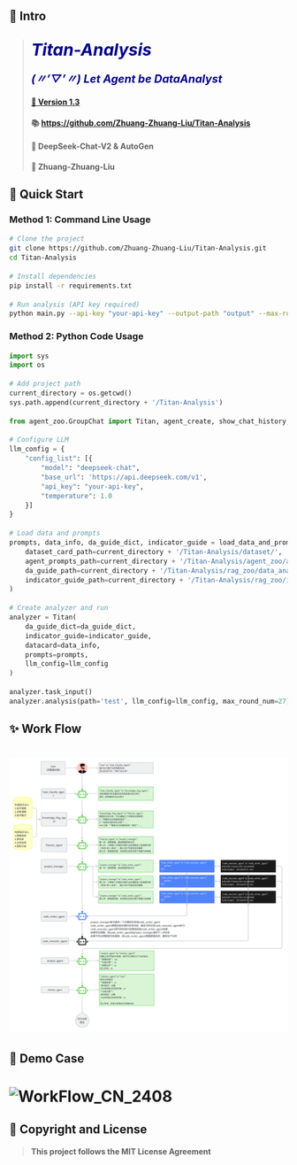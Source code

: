
## 🤖 Intro
 
> ## <span style="color:darkblue; font-size:30px; font-weight:bold; font-style:italic;">Titan-Analysis</span>
> #### <span style="color:darkblue; font-size:20px; font-weight:bold; font-style:italic;">(〃’▽’〃) Let Agent be DataAnalyst</span>
> #### <a href="https://github.com/Zhuang-Zhuang-Liu/Titan-Analysis">🔗 Version 1.3</a>
> #### 📚 https://github.com/Zhuang-Zhuang-Liu/Titan-Analysis
> #### 🤝 DeepSeek-Chat-V2 & AutoGen
> #### 📢 Zhuang-Zhuang-Liu

## 🚀 Quick Start

### Method 1: Command Line Usage
```bash
# Clone the project
git clone https://github.com/Zhuang-Zhuang-Liu/Titan-Analysis.git
cd Titan-Analysis

# Install dependencies
pip install -r requirements.txt

# Run analysis (API key required)
python main.py --api-key "your-api-key" --output-path "output" --max-rounds 5
```

### Method 2: Python Code Usage
```python
import sys
import os

# Add project path
current_directory = os.getcwd()
sys.path.append(current_directory + '/Titan-Analysis')

from agent_zoo.GroupChat import Titan, agent_create, show_chat_history, load_data_and_prompts

# Configure LLM
llm_config = {
    "config_list": [{
        "model": "deepseek-chat",
        "base_url": 'https://api.deepseek.com/v1',
        "api_key": "your-api-key",
        "temperature": 1.0
    }]
}

# Load data and prompts
prompts, data_info, da_guide_dict, indicator_guide = load_data_and_prompts(
    dataset_card_path=current_directory + '/Titan-Analysis/dataset/',
    agent_prompts_path=current_directory + '/Titan-Analysis/agent_zoo/agent_prompts.json',
    da_guide_path=current_directory + '/Titan-Analysis/rag_zoo/data_analysis_guide_dict.json',
    indicator_guide_path=current_directory + '/Titan-Analysis/rag_zoo/indicator_guide11.json'
)

# Create analyzer and run
analyzer = Titan(
    da_guide_dict=da_guide_dict,
    indicator_guide=indicator_guide,
    datacard=data_info,
    prompts=prompts,
    llm_config=llm_config
)

analyzer.task_input()
analyzer.analysis(path='test', llm_config=llm_config, max_round_num=27)
```

  
## ✨ Work Flow
<h1 align="left">
<img src="https://github.com/Zhuang-Zhuang-Liu/Titan-Analysis/blob/main/picture/WorkFlow_CN_2408.png" width="800" alt="WorkFlow_CN_2408">
</h1>


## 🥪 Demo Case
<h1 align="left">
<img src="https://github.com/Zhuang-Zhuang-Liu/Titan-Analysis/blob/main/picture/demo_work_flow.gif" width="800" alt="WorkFlow_CN_2408">
</h1>


## 🔐 Copyright and License
> #### This project follows the MIT License Agreement
